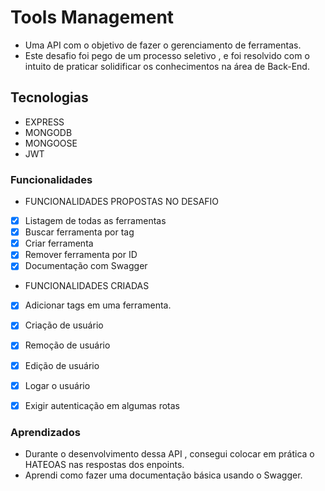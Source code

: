 # Tools Management

- Uma API com o objetivo de fazer o gerenciamento de ferramentas.
- Este desafio foi pego de um processo seletivo , e foi resolvido com o intuito de praticar solidificar os conhecimentos na área de Back-End.

## Tecnologias 
- EXPRESS
- MONGODB
- MONGOOSE
- JWT

### Funcionalidades
- FUNCIONALIDADES PROPOSTAS NO DESAFIO

- [x] Listagem de todas as ferramentas
- [x] Buscar ferramenta por tag
- [x] Criar ferramenta
- [x] Remover ferramenta por ID
- [x] Documentação com Swagger

- FUNCIONALIDADES CRIADAS

- [x] Adicionar tags em uma ferramenta.
- [x] Criação de usuário
- [x] Remoção de usuário
- [x] Edição de usuário
- [x] Logar o usuário
- [x] Exigir autenticação em algumas rotas 


### Aprendizados
- Durante o desenvolvimento dessa API , consegui colocar em prática o HATEOAS nas respostas dos enpoints.
- Aprendi como fazer uma documentação básica usando o Swagger.
